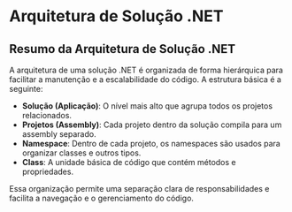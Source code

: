 
# Arquitetura de Solução .NET
## Resumo da Arquitetura de Solução .NET

A arquitetura de uma solução .NET é organizada de forma hierárquica para facilitar a manutenção e a escalabilidade do código. A estrutura básica é a seguinte:

- **Solução (Aplicação)**: O nível mais alto que agrupa todos os projetos relacionados.
- **Projetos (Assembly)**: Cada projeto dentro da solução compila para um assembly separado.
- **Namespace**: Dentro de cada projeto, os namespaces são usados para organizar classes e outros tipos.
- **Class**: A unidade básica de código que contém métodos e propriedades.

Essa organização permite uma separação clara de responsabilidades e facilita a navegação e o gerenciamento do código.
